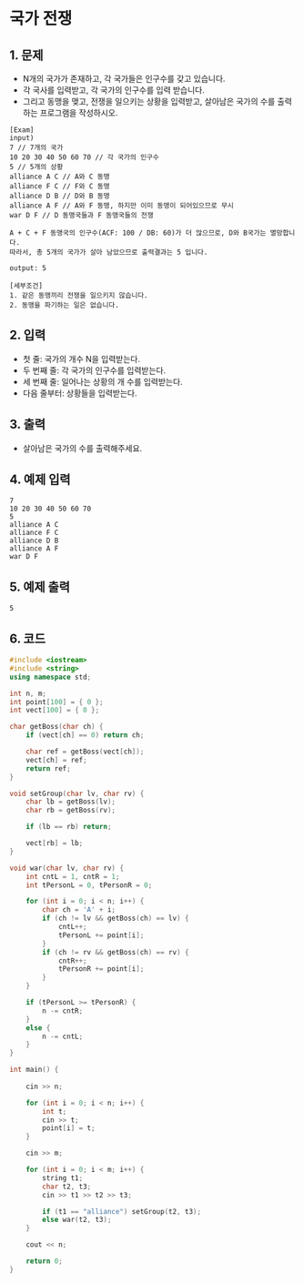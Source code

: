 # 국가 전쟁

## 1. 문제
- N개의 국가가 존재하고, 각 국가들은 인구수를 갖고 있습니다.
- 각 국사를 입력받고, 각 국가의 인구수를 입력 받습니다.
- 그리고 동맹을 맺고, 전쟁을 일으키는 상황을 입력받고, 살아남은 국가의 수를 출력하는 프로그램을 작성하시오.

```
[Exam]
input)
7 // 7개의 국가
10 20 30 40 50 60 70 // 각 국가의 인구수
5 // 5개의 상황
alliance A C // A와 C 동맹
alliance F C // F와 C 동맹
alliance D B // D와 B 동맹
alliance A F // A와 F 동맹, 하지만 이미 동맹이 되어있으므로 무시
war D F // D 동맹국들과 F 동맹국들의 전쟁

A + C + F 동맹국의 인구수(ACF: 100 / DB: 60)가 더 많으므로, D와 B국가는 멸망합니다.
따라서, 총 5개의 국가가 살아 남았으므로 출력결과는 5 입니다.

output: 5

[세부조건]
1. 같은 동맹끼리 전쟁을 일으키지 않습니다.
2. 동맹을 파기하는 일은 없습니다.
```

## 2. 입력
- 첫 줄: 국가의 개수 N을 입력받는다.
- 두 번째 줄: 각 국가의 인구수를 입력받는다.
- 세 번째 줄: 일어나는 상황의 개 수를 입력받는다.
- 다음 줄부터: 상황들을 입력받는다.

## 3. 출력
- 살아남은 국가의 수를 출력해주세요.

## 4. 예제 입력
```
7
10 20 30 40 50 60 70
5
alliance A C
alliance F C
alliance D B
alliance A F
war D F
```

## 5. 예제 출력
```
5
```

## 6. 코드
```c++
#include <iostream>
#include <string>
using namespace std;

int n, m;
int point[100] = { 0 };
int vect[100] = { 0 };

char getBoss(char ch) {
	if (vect[ch] == 0) return ch;

	char ref = getBoss(vect[ch]);
	vect[ch] = ref;
	return ref;
}

void setGroup(char lv, char rv) {
	char lb = getBoss(lv);
	char rb = getBoss(rv);

	if (lb == rb) return;

	vect[rb] = lb;
}

void war(char lv, char rv) {
	int cntL = 1, cntR = 1;
	int tPersonL = 0, tPersonR = 0;

	for (int i = 0; i < n; i++) {
		char ch = 'A' + i;
		if (ch != lv && getBoss(ch) == lv) {
			cntL++;
			tPersonL += point[i];
		}
		if (ch != rv && getBoss(ch) == rv) {
			cntR++;
			tPersonR += point[i];
		}
	}

	if (tPersonL >= tPersonR) {
		n -= cntR;
	}
	else {
		n -= cntL;
	}
}

int main() {
	
	cin >> n;

	for (int i = 0; i < n; i++) {
		int t;
		cin >> t;
		point[i] = t;
	}

	cin >> m;

	for (int i = 0; i < m; i++) {
		string t1;
		char t2, t3;
		cin >> t1 >> t2 >> t3;

		if (t1 == "alliance") setGroup(t2, t3);
		else war(t2, t3);
	}

	cout << n;

	return 0;
}
```
